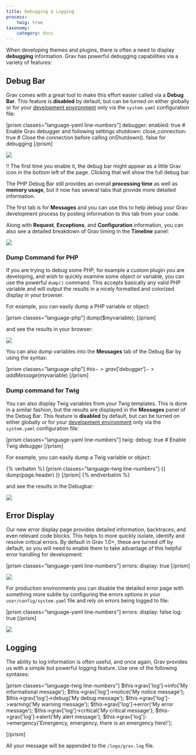 ```yaml
---
title: Debugging & Logging
process:
    twig: true
taxonomy:
    category: docs
---
```


When developing themes and plugins, there is often a need to display **debugging** information. Grav has powerful debugging capabilities via a variety of features:

## Debug Bar

Grav comes with a great tool to make this effort easier called via a **Debug Bar**.  This feature is **disabled** by default, but can be turned on either globally or for your [development environment](../environment-config) only via the `system.yaml` configuration file:

[prism classes="language-yaml line-numbers"]
debugger:
  enabled: true                        # Enable Grav debugger and following settings
  shutdown:
    close_connection: true             # Close the connection before calling onShutdown(). false for debugging
[/prism]

![](config.png)

!! The first time you enable it, the debug bar might appear as a little Grav icon in the bottom left of the page. Clicking that will show the full debug bar.

The PHP Debug Bar still provides an overall **processing time** as well as **memory usage**, but it now has several tabs that provide more detailed information.

The first tab is for **Messages** and you can use this to help debug your Grav development process by posting information to this tab from your code.

Along with **Request**, **Exceptions**, and **Configuration** information, you can also see a detailed breakdown of Grav timing in the **Timeline** panel:

![](timeline.png)

### Dump Command for PHP

If you are trying to debug some PHP, for example a custom plugin you are developing, and wish to quickly examine some object or variable, you can use the powerful `dump()` command.  This accepts basically any valid PHP variable and will output the results in a nicely formatted and colorized display in your browser.

For example, you can easily dump a PHP variable or object:

[prism classes="language-php"]
dump($myvariable);
[/prism]

and see the results in your browser:

![](dump.png)

You can also dump variables into the **Messages** tab of the Debug Bar by using the syntax:

[prism classes="language-php"]
$this->grav['debugger']->addMessage($myvariable)
[/prism]

### Dump command for Twig

You can also display Twig variables from your Twig templates.  This is done in a similar fashion, but the results are displayed in the **Messages** panel of the Debug Bar. This feature is **disabled** by default, but can be turned on either globally or for your [development environment](../environment-config) only via the `system.yaml` configuration file:

[prism classes="language-yaml line-numbers"]
twig:
  debug: true                        # Enable Twig debugger
[/prism]

For example, you can easily dump a Twig variable or object:

{% verbatim %}
[prism classes="language-twig line-numbers"]
{{ dump(page.header) }}
[/prism]
{% endverbatim %}

and see the results in the Debugbar:

![](twig-dump.png)

## Error Display

Our new error display page provides detailed information, backtraces, and even relevant code blocks.  This helps to more quickly isolate, identify and resolve critical errors. By default in Grav 1.0+, these are turned off by default, so you will need to enable them to take advantage of this helpful error handling for development:

[prism classes="language-yaml line-numbers"]
errors:
  display: true
[/prism]

![](error.png)

For production environments you can disable the detailed error page with something more subtle by configuring the errors options in your `user/config/system.yaml` file and rely on errors being logged to file:

[prism classes="language-yaml line-numbers"]
errors:
  display: false
  log: true
[/prism]

![](error2.png)

## Logging

The ability to log information is often useful, and once again, Grav provides us with a simple but powerful logging feature.  Use one of the following syntaxes:

[prism classes="language-twig line-numbers"]
$this->grav['log']->info('My informational message');
$this->grav['log']->notice('My notice message');
$this->grav['log']->debug('My debug message');
$this->grav['log']->warning('My warning message');
$this->grav['log']->error('My error message');
$this->grav['log']->critical('My critical message');
$this->grav['log']->alert('My alert message');
$this->grav['log']->emergency('Emergency, emergency, there is an emergency here!');

[/prism]

All your message will be appended to the `/logs/grav.log` file.
